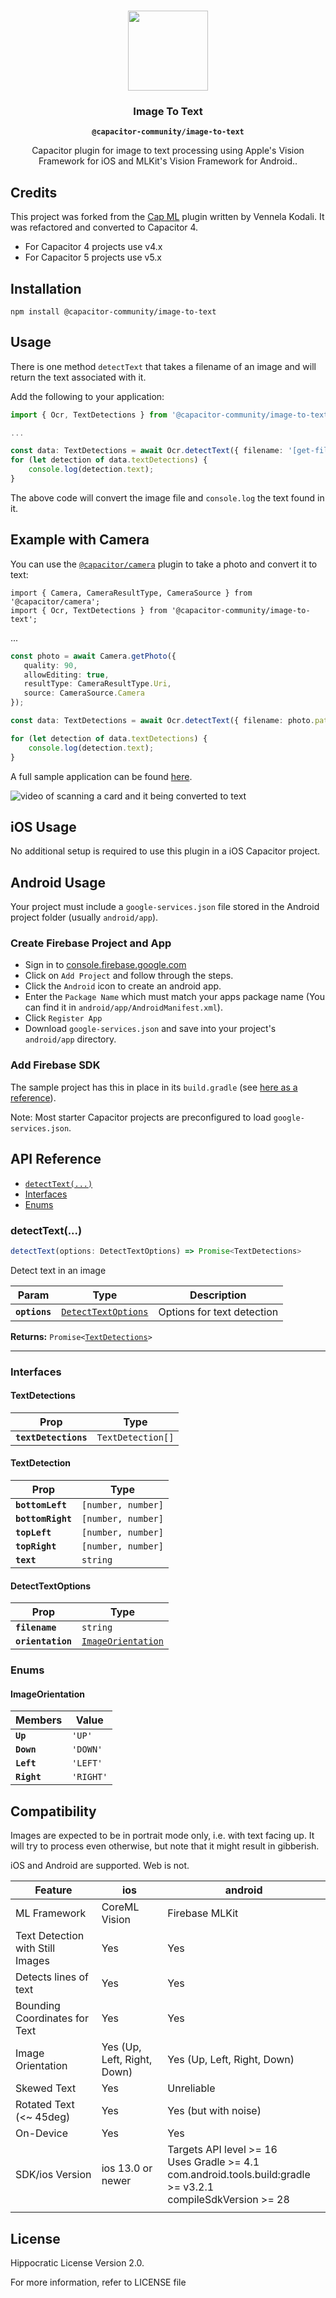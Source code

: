 <p align="center"><br><img src="https://user-images.githubusercontent.com/236501/85893648-1c92e880-b7a8-11ea-926d-95355b8175c7.png" width="128" height="128" /></p>
<h3 align="center">Image To Text</h3>
<p align="center"><strong><code>@capacitor-community/image-to-text</code></strong></p>
<p align="center">
  Capacitor plugin for image to text processing using Apple's Vision Framework for iOS and MLKit's Vision Framework for Android.</a>.
</p>

## Credits
This project was forked from the [Cap ML](https://github.com/bendyworks/cap-ml) plugin written by Vennela Kodali. It was refactored and converted to Capacitor 4.
- For Capacitor 4 projects use v4.x
- For Capacitor 5 projects use v5.x

## Installation

```
npm install @capacitor-community/image-to-text
```

## Usage

There is one method `detectText` that takes a filename of an image and will return the text associated with it.

Add the following to your application:
```typescript
import { Ocr, TextDetections } from '@capacitor-community/image-to-text';

...

const data: TextDetections = await Ocr.detectText({ filename: '[get-filename-of-image-jpg]' });
for (let detection of data.textDetections) {
    console.log(detection.text);
}
```

The above code will convert the image file and `console.log` the text found in it.


## Example with Camera

You can use the [`@capacitor/camera`](https://capacitorjs.com/docs/apis/camera) plugin to take a photo and convert it to text:

```
import { Camera, CameraResultType, CameraSource } from '@capacitor/camera';
import { Ocr, TextDetections } from '@capacitor-community/image-to-text';
```

...

```typescript
const photo = await Camera.getPhoto({
   quality: 90,
   allowEditing: true,
   resultType: CameraResultType.Uri,
   source: CameraSource.Camera        
});

const data: TextDetections = await Ocr.detectText({ filename: photo.path });

for (let detection of data.textDetections) {
    console.log(detection.text);
}
```

A full sample application can be found [here](https://github.com/dtarnawsky/capacitor-ocr-example).

![video of scanning a card and it being converted to text](https://user-images.githubusercontent.com/84595830/221210852-2203919a-bb43-46ed-b9bf-04d096425dcb.gif)


## iOS Usage
No additional setup is required to use this plugin in a iOS Capacitor project.

## Android Usage

Your project must include a `google-services.json` file stored in the Android project folder (usually `android/app`).

### Create Firebase Project and App

- Sign in to [console.firebase.google.com](https://console.firebase.google.com/)
- Click on `Add Project` and follow through the steps.
- Click the `Android` icon to create an android app.
- Enter the `Package Name` which must match your apps package name (You can find it in `android/app/AndroidManifest.xml`). 
- Click `Register App`
- Download `google-services.json` and save into your project's `android/app` directory.

### Add Firebase SDK
The sample project has this in place in its `build.gradle`  (see [here as a reference](https://github.com/dtarnawsky/capacitor-ocr-example/blob/09e7fb935f68e642d4906eb0ed002a52d1868b52/android/app/build.gradle#L47)).

Note: Most starter Capacitor projects are preconfigured to load `google-services.json`.

## API Reference

<docgen-index>

* [`detectText(...)`](#detecttext)
* [Interfaces](#interfaces)
* [Enums](#enums)

</docgen-index>

<docgen-api>
<!--Update the source file JSDoc comments and rerun docgen to update the docs below-->

### detectText(...)

```typescript
detectText(options: DetectTextOptions) => Promise<TextDetections>
```

Detect text in an image

| Param         | Type                                                            | Description                |
| ------------- | --------------------------------------------------------------- | -------------------------- |
| **`options`** | <code><a href="#detecttextoptions">DetectTextOptions</a></code> | Options for text detection |

**Returns:** <code>Promise&lt;<a href="#textdetections">TextDetections</a>&gt;</code>

--------------------


### Interfaces


#### TextDetections

| Prop                 | Type                         |
| -------------------- | ---------------------------- |
| **`textDetections`** | <code>TextDetection[]</code> |


#### TextDetection

| Prop              | Type                          |
| ----------------- | ----------------------------- |
| **`bottomLeft`**  | <code>[number, number]</code> |
| **`bottomRight`** | <code>[number, number]</code> |
| **`topLeft`**     | <code>[number, number]</code> |
| **`topRight`**    | <code>[number, number]</code> |
| **`text`**        | <code>string</code>           |


#### DetectTextOptions

| Prop              | Type                                                          |
| ----------------- | ------------------------------------------------------------- |
| **`filename`**    | <code>string</code>                                           |
| **`orientation`** | <code><a href="#imageorientation">ImageOrientation</a></code> |


### Enums


#### ImageOrientation

| Members     | Value                |
| ----------- | -------------------- |
| **`Up`**    | <code>'UP'</code>    |
| **`Down`**  | <code>'DOWN'</code>  |
| **`Left`**  | <code>'LEFT'</code>  |
| **`Right`** | <code>'RIGHT'</code> |

</docgen-api>

## Compatibility

Images are expected to be in portrait mode only, i.e. with text facing up. It will try to process even otherwise, but note that it might result in gibberish.

iOS and Android are supported. Web is not.

| Feature                          | ios                         | android                     |
| -------------------------------- | --------------------------- | --------------------------- |
| ML Framework                     | CoreML Vision               | Firebase MLKit              |
| Text Detection with Still Images | Yes                         | Yes                         |
| Detects lines of text            | Yes                         | Yes                         |
| Bounding Coordinates for Text    | Yes                         | Yes                         |
| Image Orientation                | Yes (Up, Left, Right, Down) | Yes (Up, Left, Right, Down) |
| Skewed Text                      | Yes                         | Unreliable                  |
| Rotated Text (<~ 45deg)          | Yes                         | Yes (but with noise)        |
| On-Device                        | Yes                         | Yes                         |
| SDK/ios Version                  | ios 13.0 or newer           | Targets API level >= 16<br>Uses Gradle >= 4.1<br>com.android.tools.build:gradle >= v3.2.1<br>compileSdkVersion >= 28 |
| | | |


## License
Hippocratic License Version 2.0.

For more information, refer to LICENSE file
